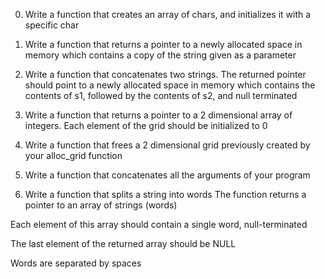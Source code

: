 0. Write a function that creates an array of chars, and initializes it with a specific char

1. Write a function that returns a pointer to a newly allocated space in memory which contains a copy of the string given as a parameter

2. Write a function that concatenates two strings. The returned pointer should point to a newly allocated space in memory which contains the contents of s1, followed by the contents of s2, and null terminated

3. Write a function that returns a pointer to a 2 dimensional array of integers. Each element of the grid should be initialized to 0

4. Write a function that frees a 2 dimensional grid previously created by your alloc_grid function

5. Write a function that concatenates all the arguments of your program

6. Write a function that splits a string into words
The function returns a pointer to an array of strings (words)

Each element of this array should contain a single word, null-terminated

The last element of the returned array should be NULL

Words are separated by spaces
